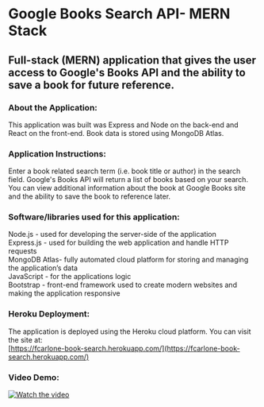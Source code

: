 # Google Books Search API- MERN Stack

## Full-stack (MERN) application that gives the user access to Google's Books API and the ability to save a book for future reference.

### About the Application:

This application was built was Express and Node on the back-end and React on the front-end. Book data is stored using MongoDB Atlas.

### Application Instructions:

Enter a book related search term (i.e. book title or author) in the search field. Google's Books API will return a list of books based on your search. You can view additional information about the book at Google Books site and the ability to save the book to reference later.

### Software/libraries used for this application:

Node.js - used for developing the server-side of the application  
Express.js - used for building the web application and handle HTTP requests  
MongoDB Atlas- fully automated cloud platform for storing and managing the application’s data  
JavaScript - for the applications logic  
Bootstrap - front-end framework used to create modern websites and making the application responsive

### Heroku Deployment:

The application is deployed using the Heroku cloud platform. You can visit the site at:  
[https://fcarlone-book-search.herokuapp.com/](https://fcarlone-book-search.herokuapp.com/)

### Video Demo:

[![Watch the video](public/assets/screenshot.png)](https://drive.google.com/file/d/10Y_YT6KJa37vB4l9snWnBGLnmkABIIEv/view)
